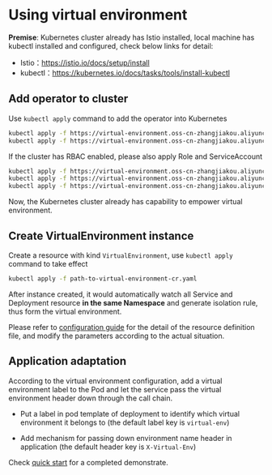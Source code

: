 # Using virtual environment

**Premise**: Kubernetes cluster already has Istio installed, local machine has kubectl installed and configured, check below links for detail:

- Istio：https://istio.io/docs/setup/install
- kubectl：https://kubernetes.io/docs/tasks/tools/install-kubectl

## Add operator to cluster

Use `kubectl apply` command to add the operator into Kubernetes

```bash
kubectl apply -f https://virtual-environment.oss-cn-zhangjiakou.aliyuncs.com/release/0.1/env.alibaba.com_virtualenvironments_crd.yaml
kubectl apply -f https://virtual-environment.oss-cn-zhangjiakou.aliyuncs.com/release/0.1/operator.yaml
```

If the cluster has RBAC enabled, please also apply Role and ServiceAccount

```bash
kubectl apply -f https://virtual-environment.oss-cn-zhangjiakou.aliyuncs.com/release/0.1/service_account.yaml
kubectl apply -f https://virtual-environment.oss-cn-zhangjiakou.aliyuncs.com/release/0.1/role.yaml
kubectl apply -f https://virtual-environment.oss-cn-zhangjiakou.aliyuncs.com/release/0.1/role_binding.yaml
```

Now, the Kubernetes cluster already has capability to empower virtual environment.

## Create VirtualEnvironment instance

Create a resource with kind `VirtualEnvironment`, use `kubectl apply` command to take effect

```bash
kubectl apply -f path-to-virtual-environment-cr.yaml
```

After instance created, it would automatically watch all Service and Deployment resource **in the same Namespace** and generate isolation rule, thus form the virtual environment.

Please refer to [configuration guide](configuration.md) for the detail of the resource definition file, and modify the parameters according to the actual situation.

## Application adaptation

According to the virtual environment configuration, add a virtual environment label to the Pod and let the service pass the virtual environment header down through the call chain.

- Put a label in pod template of deployment to identify which virtual environment it belongs to (the default label key is `virtual-env`)

- Add mechanism for passing down environment name header in application (the default header key is `X-Virtual-Env`)

Check [quick start](quickstart.md) for a completed demonstrate.
